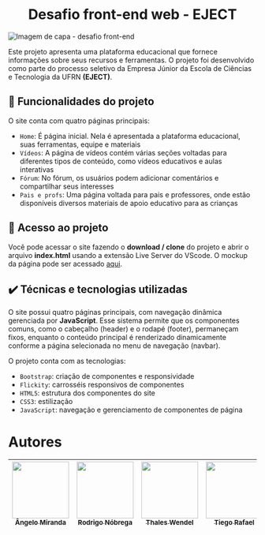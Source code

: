 <h1 align="center"> Desafio front-end web - EJECT </h1>

![Imagem de capa - desafio front-end](https://github.com/user-attachments/assets/3f66cc3a-1468-4039-b59c-b57f10316f39)

Este projeto apresenta uma plataforma educacional que fornece informações sobre seus recursos e ferramentas. O projeto foi desenvolvido como parte do processo seletivo da Empresa Júnior da Escola de Ciências e Tecnologia da UFRN **(EJECT)**.

## 🔨 Funcionalidades do projeto

O site conta com quatro páginas principais:

- `Home`: É página inicial. Nela é apresentada a plataforma educacional, suas ferramentas, equipe e materiais
- `Vídeos`: A página de vídeos contém várias seções voltadas para diferentes tipos de conteúdo, como vídeos educativos e aulas interativas
- `Fórum`: No fórum, os usuários podem adicionar comentários e compartilhar seus interesses
- `Pais e profs`: Uma página voltada para pais e professores, onde estão disponíveis diversos materiais de apoio educativo para as crianças

<!-- ADICIONAR IMAGENS / UM GIF DEPOIS -->

## 📁 Acesso ao projeto

Você pode acessar o site fazendo o **download / clone** do projeto e abrir o arquivo **index.html** usando a extensão Live Server do VScode. O mockup da página pode ser acessado <a target="_blank" href="https://www.figma.com/design/VqQmVN9QCFyucIXSoZOaZ0/PS-2024.2-eject?node-id=0-1&node-type=canvas">aqui</a>.

## ✔️ Técnicas e tecnologias utilizadas

O site possui quatro páginas principais, com navegação dinâmica gerenciada por **JavaScript**. Esse sistema permite que os componentes comuns, como o cabeçalho (header) e o rodapé (footer), permaneçam fixos, enquanto o conteúdo principal é renderizado dinamicamente conforme a página selecionada no menu de navegação (navbar).

O projeto conta com as tecnologias:

- `Bootstrap`: criação de componentes e responsividade
- `Flickity`: carrosséis responsivos de componentes
- `HTML5`: estrutura dos componentes do site
- `CSS3`: estilização
- `JavaScript`: navegação e gerenciamento de componentes de página

# Autores

| [<img loading="lazy" src="https://avatars.githubusercontent.com/u/81655988?v=4" width=115><br><sub>Ângelo Miranda</sub>](https://github.com/angelomiray) | [<img loading="lazy" src="https://avatars.githubusercontent.com/u/92534145?v=4" width=115><br><sub>Rodrigo Nóbrega</sub>](https://github.com/rodrigofnobrega) | [<img loading="lazy" src="https://avatars.githubusercontent.com/u/97708606?v=4" width=115><br><sub>Thales Wendel</sub>](https://github.com/thaleswe) | [<img loading="lazy" src="https://avatars.githubusercontent.com/u/88515883?v=4" width=115><br><sub>Tiego Rafael</sub>](https://github.com/Tiegow)
| :---: | :---: | :---: | :---: |

